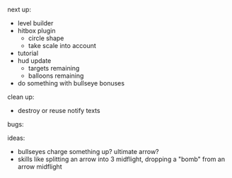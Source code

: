 next up:
- level builder
- hitbox plugin
  - circle shape
  - take scale into account
- tutorial
- hud update
  - targets remaining
  - balloons remaining
- do something with bullseye bonuses

clean up:
- destroy or reuse notify texts

bugs:

ideas:
  - bullseyes charge something up? ultimate arrow?
  - skills like splitting an arrow into 3 midflight, dropping a "bomb" from an arrow midflight
